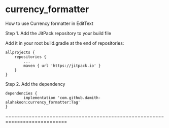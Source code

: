 # currency_formatter

How to use Currency formatter in  EditText

Step 1. Add the JitPack repository to your build file

Add it in your root build.gradle at the end of repositories:

	allprojects {
		repositories {
			...
			maven { url 'https://jitpack.io' }
		}
	}
Step 2. Add the dependency

	dependencies {
	        implementation 'com.github.damith-alahakoon:currency_formatter:Tag'
	}
  
  ===========================================================================
